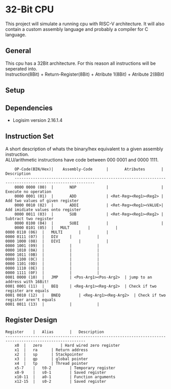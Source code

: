 <h1>32-Bit CPU</h1>
This project will simulate a running cpu with RISC-V architecture.
It will also contain a custom assembly language and probably a compiler for C language.

<h2>General</h2>
This cpu has a 32Bit architecture. For this reason all instructions will be seperated into.<br>
Instruction(8Bit) + Return-Register(8Bit) + Atribute 1(8Bit) + Atribute 2(8Bit)

<h2>Setup</h2>

<h2>Dependencies</h2>
<ul>
<li>Logisim version 2.16.1.4</li>
</ul>

<h2>Instruction Set</h2>
A short description of whats the binary/hex equivalent to a given assembly instruction.
<br>ALU/arithmetic instructions have code between 000 0001 and 0000 1111.

        OP-Code(BIN/Hex)|    Assembly-Code      |       Atributes       |       Description
        ---------------------------------------------------------------------------------------------------------
        0000 0000 (00)  |       NOP             |                       | Execute no operation
        0000 0001 (01)  |       ADD             | <Ret-Reg><Reg1><Reg2> | Add two values of given register
        0000 0010 (02)  |       ADDI            | <Ret-Reg><Reg1><VALUE>| Add imidiate values onto register
        0000 0011 (03)  |       SUB             | <Ret-Reg><Reg1><Reg2> | Subtract two register
        0000 0100 (04)  |       SUBI            |                       |
        0000 0101 (05)  |	MULT		|			|
	0000 0110 (06)  |	MULTI		|			|
	0000 0111 (07)  |	DIV		|			|
	0000 1000 (08)  |	DIVI		|			|
	0000 1001 (09)	|			|			|
	0000 1010 (0A)	|			|			|
	0000 1011 (0B)	|			|			|
	0000 1100 (0C)	|			|			|
	0000 1101 (0D)	|			|			|
	0000 1110 (0E)	|			|			|
	0000 1111 (0F)	|			|			|
	0001 0000 (10)	|	JMP		| <Pos-Arg1><Pos-Arg2>	| jump to an address with 16Bit!
	0001 0001 (11)	|	BEQ		| <Reg-Arg1><Reg-Arg2>	| Check if two register are equals
	0001 0010 (12)	|	BNEQ		| <Reg-Arg1><Reg-Arg2>	| Check if two register aren't equals
	0001 0011 (13)	|			|			|

<h2>Register Design</h2>

	Register	|	Alias		|	Description
	---------------------------------------------------------------------------------------------------------
		x0	|	zero		| Hard wired zero register
		x1	|	ra		| Return address
		x2	|	sp		| Stackpointer
		x3	|	gp		| global pointer
		x4	|	tp		| Thread pointer
		x5-7	|	t0-2		| Temporary register
		x8-9	|	s0-1		| Saved register
		x10-11	|	a0-1		| Function arguments
		x12-15	|	s0-2		| Saved register	
